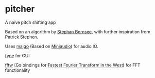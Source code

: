 # pitcher
A naive pitch shifting app


Based on an algorithm by [Stephan Bernsee](http://blogs.zynaptiq.com/bernsee/pitch-shifting-using-the-ft/), with further inspiration from [Patrick Stephen](https://github.com/200sc/klangsynthese).

Uses [malgo](https://github.com/gen2brain/malgo) (Based on [Miniaudio](https://miniaud.io/)) for audio IO.

[fyne](https://fyne.io/) for GUI

[fftw](https://github.com/runningwild/go-fftw/) (Go bindings for [Fastest Fourier Transform in the West](https://www.fftw.org/)) for FFT functionality
